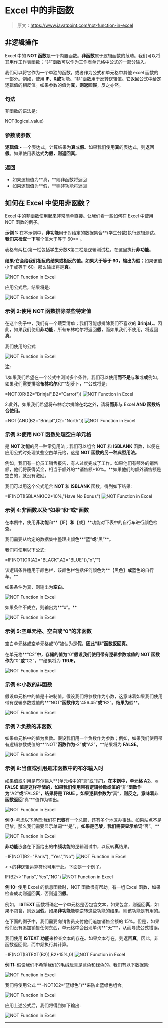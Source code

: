 # Excel 中的非函数

> 原文：<https://www.javatpoint.com/not-function-in-excel>

## 非逻辑操作

Excel 中的 **NOT 函数**是一个内置函数。**非函数**属于逻辑函数的范畴。我们可以将其用作工作表函数；“非”函数可以作为工作表单元格中公式的一部分输入。

我们可以将它作为一个单独的函数，或者作为公式和单元格中其他 excel 函数的一部分。例如，使用 **IF、&或**功能。“非”函数用于反转逻辑值。它返回公式中给定逻辑值的相反值。如果参数的值为**真，**则返回**假**，反之亦然。

### 句法

非函数的语法是:

NOT(logical_value)

### 参数或参数

**逻辑值:-** 一个表达式，计算结果为**真**或**假**。如果我们使用**真**的表达式，则返回**假**。如果使用表达式**为假，**则返回**真**。

### 返回

*   如果逻辑值为**真，**则非函数将返回
*   如果逻辑值为**假，**则非功能将返回

## 如何在 Excel 中使用非函数？

Excel 中的非函数使用起来非常简单直接。让我们看一些如何在 Excel 中使用 NOT 函数的例子。

**示例 1:** 在本示例中，**非功能**用于对给定的数据集合**(学生分数)执行逻辑测试。**我们来检查一下**哪个值大于等于 60** 。

表格有两栏:第一栏包括学生分数&第二栏是逻辑测试栏，在这里执行**非功能**。

**结果:**它会给我们相反的结果或相反的值。如果大于等于 60，输出为**假**；如果该值小于或等于 60。那么输出将是**真。**

![NOT Function in Excel](img/ebff891e07b5c4d0d67d69ee457b7d43.png)

应用公式后，结果将是:

![NOT Function in Excel](img/974559cb26ae49704e71cfd43f830d00.png)

### 示例 2:使用 NOT 函数排除某些特定值

在这个例子中，我们有一个蔬菜清单；我们可能想排除我们不喜欢的 **Brinjal，**。因此，如果我们使用**非功能**，所有布林哈尔将返回**假**，而如果我们不使用，将返回**真**。

我们使用的公式

![NOT Function in Excel](img/87caf07362040f2fda34f333525bfffb.png)

**注:**

1.如果我们希望在一个公式中测试多个条件，我们可以使用**而不是**与**和**或**或**例如，如果我们需要排除**布林哈尔**和**胡萝卜，**公式将是:

=NOT(OR(B2="Brinjal",B2="Carrot"))
![NOT Function in Excel](img/2f6414d022c6462de30c8fe01afeb0c7.png)

2.此外，如果我们希望将布林哈尔排除在**北**之外，请将**而非**与 Excel **AND 函数结合使用。**

=NOT(AND(B2="Brinjal",C2="North"))
![NOT Function in Excel](img/8f98564b89373bfd5253ddc173f693e3.png)

### 示例 3:使用 NOT 函数处理空白单元格

是 **NOT 功能**的另一种常见用法；我们可以组合 **NOT** 和 **ISBLANK** 函数，以便在应用公式时处理某些空白单元格，这是 **NOT 函数的另一种典型用法。**

例如，我们有一份员工销售报告，有人过度完成了工作。如果他们有额外的销售额，他们将获得奖金，相当于额外的**销售额*10%。**如果他们的额外销售额是空白的，就没有激励。

我们可以用这个公式组合 **NOT** 和 **ISBLANK** 函数，得到如下结果:

=IF(NOT(ISBLANK(C2*10%,"Have No Bonus")
![NOT Function in Excel](img/c3cc23126f52b9f679fdf9b396725429.png)

### 示例 4:非函数以及“如果”和“或”函数

在本例中，使用**非功能**和**【IF】**和**【或】**功能对下表中的自行车进行颜色检查。

我们需要从给定的数据集中整理出颜色**“蓝”**或**“黑”**。

我们将使用以下公式:

=IF(NOT(OR(A2="BLACK",A2="BLUE")),"x","")

该逻辑条件适用于颜色栏，该颜色栏包括任何颜色为**【黑色】**或**蓝色的自行车。**

如果条件为真，则输出为**空白。**

![NOT Function in Excel](img/48e59eea8921d8139df7b98beae9ec63.png)

如果条件不成立，则输出为**“x”。**

![NOT Function in Excel](img/7f8cd7d6abdbd0f19cce2efae279a4a8.png)

### 示例 5:空单元格、空白或“0”的非函数

空白单元格或空单元格或“0”被认为是**假，**因此**“非”**函数返回**真。**

在单元格**“C2”**中，存储的值为**“0”**假设我们使用带有逻辑参数或值的 **NOT 函数**作为**“0”**或**“C2”，**结果将为 **TRUE。**

![NOT Function in Excel](img/fd1721694370cf0bc52e60a5b5bc5541.png)

### 示例 6:小数的非函数

假设单元格中的值是十进制值。假设我们将参数作为小数，这意味着如果我们使用带有逻辑参数或值的**“NOT”**函数作为**“456.45”**或**“B2”。**结果为**假**。

![NOT Function in Excel](img/868491d56e9aef91039fec3b91c7366f.png)

### 示例 7:负数的非函数

如果单元格中的值为负数。假设我们用一个负数作为参数；例如，如果我们使用带有逻辑参数或值的**“NOT”**函数作为**-2”**或**“A2”，**结果将为 **FALSE。**

![NOT Function in Excel](img/74422e83adf1a35a6d19ddda5b81b0e6.png)

### 示例 8:当值或引用是非函数中的布尔输入时

如果值或引用是布尔输入**(单元格中的“真”或“假”)**。在本例中，单元格 **A2、** a **FALSE** 值是这样存储的，如果我们使用带有逻辑参数或值的**“非”**函数作为**“A2”**或**“FALSE”**，结果将是 **TRUE** 。如果逻辑参数为**“真”，**则反之，意味着**非**函数返回**“真”**值作为输出。

![NOT Function in Excel](img/bdc27b7e7dc055f49ad76132b1651175.png)

**例 9:** 考虑以下场景:我们在**巴黎**有一个总部，还有多个地区办事处。如果站点不是巴黎，那么我们需要显示单词**“是”，**，如果是巴黎，我们需要显示单词**“否”。**

![NOT Function in Excel](img/7cde14905af2860133fad5479181bd7d.png)

**非功能**嵌套在下面给出的**中频功能**的逻辑测试中，以反转**真**结果。

=IF(NOT(B2="Paris"), "Yes","No")
![NOT Function in Excel](img/68b8e76537a886ee3c7e4ec20d24acb0.png)

< >的**非**逻辑运算符也可用于此。下面是一个例子。

IF(B2<>"Paris","Yes","NO")
![NOT Function in Excel](img/92b9b03cd18f70702e289577d403a143.png)

**例 10:** 使用 Excel 的信息函数时，NOT 函数很有帮助。有一组 Excel 函数，如果检查成功则返回**真**，否则返回**假**。

例如， **ISTEXT** 函数将确定一个单元格是否包含文本，如果包含，则返回**真**，如果不包含，则返回**假**。如果**非功能**能够逆转这些功能的结果，则该功能是有用的。

在下面的例子中，我们需要向销售员支付他们追加销售金额的 15%。但是，如果他们没有追加销售任何东西，单元格中会出现单词**“无”**，从而导致公式错误。

我们使用 **ISTEXT 功能**来检查文本的存在。如果文本存在，则返回**真**。因此，非函数返回假，而中频执行其计算。

=IF(NOT(ISTEXT(B2)),B2*15%,0)
![NOT Function in Excel](img/f20fe05721452121981e8c5401a4b8f8.png)

**例 11:** 假设我们不希望我们的毛绒玩具是蓝色和绿色的。我们有以下数据集:

![NOT Function in Excel](img/9979343d7404a45300016baad76dbc0e.png)

我们将使用公式 **=NOT(C2=“蓝绿色”)**来防止蓝绿色组合。

![NOT Function in Excel](img/9e6dc7519910fb98c5067df14e7c1e6f.png)

应用上述公式后，我们将得到如下输出:

![NOT Function in Excel](img/16144172a2265317d40ef2c07dbc87c0.png)

* * *